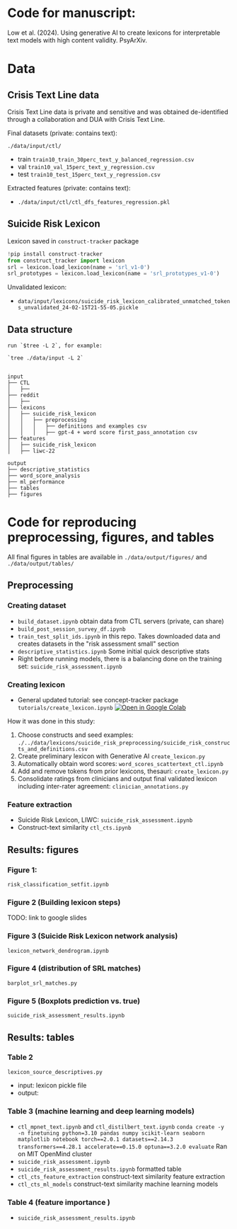 # Code for manuscript:

Low et al. (2024). Using generative AI to create lexicons for interpretable text models with high content validity. PsyArXiv. 

<!-- 
These: not mentioned because they are not used:
ctl_cts_feature_extraction.ipynb
ctl_cts_ml_models.ipynb 
-->

# Data

## Crisis Text Line data
Crisis Text Line data is private and sensitive and was obtained de-identified through a collaboration and DUA with Crisis Text Line. 

Final datasets (private: contains text):

`./data/input/ctl/`
- train `train10_train_30perc_text_y_balanced_regression.csv`
- val `train10_val_15perc_text_y_regression.csv`
- test `train10_test_15perc_text_y_regression.csv`

Extracted features (private: contains text):
- `./data/input/ctl/ctl_dfs_features_regression.pkl` 


## Suicide Risk Lexicon

Lexicon saved in `construct-tracker` package

```python
!pip install construct-tracker
from construct_tracker import lexicon
srl = lexicon.load_lexicon(name = 'srl_v1-0')
srl_prototypes = lexicon.load_lexicon(name = 'srl_prototypes_v1-0')
```

<!-- ```python
from construct_tracker import lexicon
srl = lexicon.load_lexicon(name = 'srl_v1-0')
srl_prototypes = lexicon.load_lexicon(name = 'srl_prototypes_v1-0')
``` -->


Unvalidated lexicon:

- `data/input/lexicons/suicide_risk_lexicon_calibrated_unmatched_tokens_unvalidated_24-02-15T21-55-05.pickle`


## Data structure

```
run `$tree -L 2`, for example:

`tree ./data/input -L 2`


input
├── CTL
│   ├── 
├── reddit
│   ├── 
├── lexicons
│   ├── suicide_risk_lexicon
│   │	├── preprocessing
│   │	│	├── definitions and examples csv
│   │	│	├── gpt-4 + word score first_pass_annotation csv
├── features
│   ├── suicide_risk_lexicon
│   ├── liwc-22

output
├── descriptive_statistics
├── word_score_analysis
├── ml_performance
├── tables
├── figures
```


# Code for reproducing preprocessing, figures, and tables 

All final figures in tables are available in `./data/output/figures/` and `./data/output/tables/`

## Preprocessing

### Creating dataset
- `build_dataset.ipynb` obtain data from CTL servers (private, can share)
- `build_post_session_survey_df.ipynb`
- `train_test_split_ids.ipynb` in this repo. Takes downloaded data and creates datasets in the "risk assessment small" section 
- `descriptive_statistics.ipynb` Some initial quick descriptive stats
- Right before running models, there is a balancing done on the training set: `suicide_risk_assessment.ipynb`

### Creating lexicon
- General updated tutorial: see concept-tracker package `tutorials/create_lexicon.ipynb` [![Open in Google Colab](https://colab.research.google.com/assets/colab-badge.svg)](https://colab.research.google.com/github/danielmlow/construct-tracker/blob/main/tutorials/construct_tracker.ipynb)

How it was done in this study:
1. Choose constructs and seed examples: `./../data/lexicons/suicide_risk_preprocessing/suicide_risk_constructs_and_definitions.csv`
2. Create preliminary lexicon with Generative AI `create_lexicon.py`
3. Automatically obtain word scores: `word_scores_scattertext_ctl.ipynb`
4. Add and remove tokens from prior lexicons, thesauri: `create_lexicon.py`
5. Consolidate ratings from clinicians and output final validated lexicon including inter-rater agreement: `clinician_annotations.py`

### Feature extraction

- Suicide Risk Lexicon, LIWC: `suicide_risk_assessment.ipynb` 
- Construct-text similarity `ctl_cts.ipynb`


## Results: figures 

### Figure 1: 
`risk_classification_setfit.ipynb`

### Figure 2 (Building lexicon steps)
TODO: link to google slides

### Figure 3 (Suicide Risk Lexicon network analysis)
`lexicon_network_dendrogram.ipynb`

### Figure 4 (distribution of SRL matches)
`barplot_srl_matches.py` 

### Figure 5 (Boxplots prediction vs. true)
`suicide_risk_assessment_results.ipynb`

## Results: tables

### Table 2 
`lexicon_source_descriptives.py`
- input: lexicon pickle file
- output: 

### Table 3 (machine learning and deep learning models)
- `ctl_mpnet_text.ipynb` and `ctl_distilbert_text.ipynb` 
	```conda create -y -n finetuning python=3.10 pandas numpy scikit-learn seaborn matplotlib notebook torch==2.0.1 datasets==2.14.3 transformers==4.28.1 accelerate==0.15.0 optuna==3.2.0 evaluate```
	Ran on MIT OpenMind cluster
- `suicide_risk_assessment.ipynb`
- `suicide_risk_assessment_results.ipynb` formatted table
- `ctl_cts_feature_extraction` construct-text similarity feature extraction
- `ctl_cts_ml_models` construct-text similarity machine learning models

### Table 4 (feature importance )
- `suicide_risk_assessment_results.ipynb`

<!-- ## Other results -->


